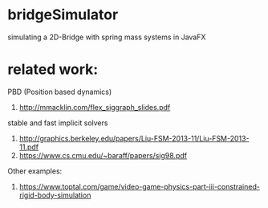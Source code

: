 # bridgeSimulator
simulating a 2D-Bridge with spring mass systems in JavaFX

# related work: 
PBD (Position based dynamics)
1. http://mmacklin.com/flex_siggraph_slides.pdf

stable and fast implicit solvers
1. http://graphics.berkeley.edu/papers/Liu-FSM-2013-11/Liu-FSM-2013-11.pdf
2. https://www.cs.cmu.edu/~baraff/papers/sig98.pdf

Other examples:
1. https://www.toptal.com/game/video-game-physics-part-iii-constrained-rigid-body-simulation
